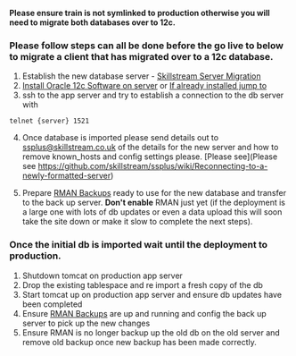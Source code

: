 **Please ensure train is not symlinked to production otherwise you will need to migrate both databases over to 12c.**

### Please follow steps can all be done before the go live to below to migrate a client that has migrated over to a 12c database.

1. Establish the new database server - [Skillstream Server Migration](https://docs.google.com/spreadsheets/d/1eNnCo8JGqutPs6z7TZ4RSaMS12jwYsZL4BpmgkRfkGA/edit#gid=0)
2. [Install Oracle 12c Software on server](https://github.com/skillstream/ssplus/blob/master/database/Installing%20Oracle%2012c%20on%20CentOS.sh) or [If already installed jump to](https://github.com/skillstream/ssplus/blob/1b3bdc67af018b87abeae321ad807f83c76c7fb7/database/Installing%20Oracle%2012c%20on%20CentOS.sh#L91) 
3. ssh to the app server and try to establish a connection to the db server with 

`telnet {server} 1521`

4. Once database is imported please send details out to ssplus@skillstream.co.uk of the details for the new server and how to remove known_hosts and config settings please.  [Please see](Please see https://github.com/skillstream/ssplus/wiki/Reconnecting-to-a-newly-formatted-server)

5. Prepare [RMAN Backups](https://github.com/skillstream/ssplus/blob/master/database/Oracle-backup-config.markdown#backup) ready to use for the new database and transfer to the back up server.  **Don't enable** RMAN just yet (if the deployment is a large one with lots of db updates or even a data upload this will soon take the site down or make it slow to complete the next steps).

### Once the initial db is imported wait until the deployment to production.

1. Shutdown tomcat on production app server
2. Drop the existing tablespace and re import a fresh copy of the db
3. Start tomcat up on production app server and ensure db updates have been completed
4. Ensure [RMAN Backups](https://github.com/skillstream/ssplus/blob/master/database/Oracle-backup-config.markdown#backup) are up and running and config the back up server to pick up the new changes
5. Ensure RMAN is no longer backup up the old db on the old server and remove old backup once new backup has been made correctly.